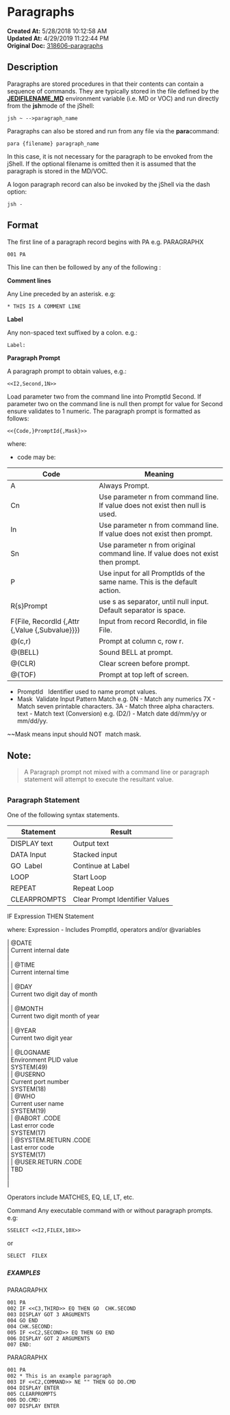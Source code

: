 # Paragraphs 

**Created At:** 5/28/2018 10:12:58 AM  
**Updated At:** 4/29/2019 11:22:44 PM  
**Original Doc:** [318606-paragraphs](https://docs.jbase.com/45792-jcl/318606-paragraphs)  


## Description

Paragraphs are stored procedures in that their contents can contain a sequence of commands. They are typically stored in the file defined by the [**JEDIFILENAME\_MD**](./../../../environment-variables/jedifilename_md) environment variable (i.e. MD or VOC) and run directly from the **jsh**mode of the jShell:

```
jsh ~ -->paragraph_name
```

Paragraphs can also be stored and run from any file via the **para**command:

```
para {filename} paragraph_name
```

In this case, it is not necessary for the paragraph to be envoked from the jShell. If the optional filename is omitted then it is assumed that the paragraph is stored in the MD/VOC.

A logon paragraph record can also be invoked by the jShell via the dash option:

```
jsh -
```



## Format

The first line of a paragraph record begins with PA e.g.
PARAGRAPHX

```
001 PA
```

This line can then be followed by any of the following :

**Comment lines**

Any Line preceded by an asterisk. e.g:

```
* THIS IS A COMMENT LINE
```

**Label**

Any non-spaced text suffixed by a colon. e.g.:

```
Label:
```



**Paragraph Prompt**

A paragraph prompt to obtain values, e.g.:

```
<<I2,Second,1N>>
```

Load parameter two from the command line into PromptId Second. If parameter two on the command line is null then prompt for value for Second ensure validates to 1 numeric. The paragraph prompt is formatted as follows:

```
<<{Code,}PromptId{,Mask}>>
```

where:

- code may be:



| Code | Meaning |
| --- | --- |
| A | Always Prompt.<br> |
| Cn<br> | Use parameter n from command line. If value does not exist then null is used.<br> |
| In<br> | Use parameter n from command line. If value does not exist then prompt.<br> |
| Sn<br> | Use parameter n from original command line. If value does not exist then prompt.<br> |
| P<br> | Use input for all PromptIds of the same name. This is the default action.<br> |
| R{s}Prompt<br> | use s as separator, until null input. Default separator is space.<br> |
| F(File, RecordId {,Attr {,Value {,Subvalue}}})<br> | Input from record RecordId, in file File.<br> |
| @(c,r)<br> | Prompt at column c, row r.<br> |
| @(BELL)<br> | Sound BELL at prompt.<br> |
| @(CLR)<br> | Clear screen before prompt.<br> |
| @(TOF)<br> | Prompt at top left of screen.<br> |


- PromptId   Identifier used to name prompt values.
- Mask  Validate Input
Pattern Match
e.g. 0N - Match any numerics
7X - Match seven printable characters.
3A - Match three alpha characters.
text - Match text
(Conversion)
e.g. (D2/) - Match date dd/mm/yy or mm/dd/yy.

~~Mask means input should NOT  match mask.


## Note: 


> A Paragraph prompt not mixed with a command line or paragraph statement will attempt to execute the resultant value.


## 


### Paragraph Statement  

One of the following syntax statements.


| Statement | Result |
| --- | --- |
| DISPLAY text<br> | Output text<br> |
| DATA Input<br> | Stacked input<br> |
| GO  Label<br> | Continue at Label<br> |
| LOOP<br> | Start Loop<br> |
| REPEAT<br> | Repeat Loop<br> |
| CLEARPROMPTS<br> | Clear Prompt Identifier Values<br> |


IF Expression THEN Statement

where:
Expression - Includes PromptId, operators and/or @variables


| @DATE<br> | Current internal date<br> | <br> |
| @TIME<br> | Current internal time<br> | <br> |
| @DAY<br> | Current two digit day of month<br> | <br> |
| @MONTH<br> | Current two digit month of year<br> | <br> |
| @YEAR<br> | Current two digit year<br> | <br> |
| @LOGNAME<br> | Environment PLID value<br> | SYSTEM(49)<br> |
| @USERNO<br> | Current port number<br> | SYSTEM(18)<br> |
| @WHO<br> | Current user name<br> | SYSTEM(19)<br> |
| @ABORT .CODE<br> | Last error code<br> | SYSTEM(17)<br> |
| @SYSTEM.RETURN .CODE<br> | Last error code<br> | SYSTEM(17)<br> |
| @USER.RETURN .CODE<br> | TBD<br> | <br> |


Operators include MATCHES, EQ, LE, LT, etc.

Command
Any executable command with or without paragraph prompts. e.g:

```
SSELECT <<I2,FILEX,10X>>
```

or

```
SELECT  FILEX
```

##### 


##### EXAMPLES

PARAGRAPHX

```
001 PA
002 IF <<C3,THIRD>> EQ THEN GO  CHK.SECOND
003 DISPLAY GOT 3 ARGUMENTS
004 GO END
004 CHK.SECOND:
005 IF <<C2,SECOND>> EQ THEN GO END
006 DISPLAY GOT 2 ARGUMENTS
007 END:
```



PARAGRAPHX

```
001 PA
002 * This is an example paragraph
003 IF <<C2,COMMAND>> NE "" THEN GO DO.CMD
004 DISPLAY ENTER
005 CLEARPROMPTS
006 DO.CMD:
007 DISPLAY ENTER
```


